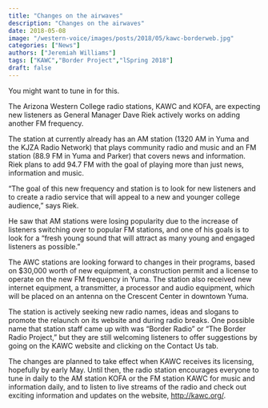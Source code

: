 ```yaml
---
title: "Changes on the airwaves"
description: "Changes on the airwaves"
date: 2018-05-08
image: "/western-voice/images/posts/2018/05/kawc-borderweb.jpg"
categories: ["News"]
authors: ["Jeremiah Williams"]
tags: ["KAWC","Border Project","lSpring 2018"]
draft: false
---
```

You might want to tune in for this.

The Arizona Western College radio stations, KAWC and KOFA, are expecting new listeners as General Manager Dave Riek actively works on adding another FM frequency.

The station at currently already has an AM station (1320 AM in Yuma and the KJZA Radio Network) that plays community radio and music and an FM station (88.9 FM in Yuma and Parker) that covers news and information. Riek plans to add 94.7 FM with the goal of playing more than just news, information and music.

“The goal of this new frequency and station is to look for new listeners and to create a radio service that will appeal to a new and younger college audience,” says Riek.

He saw that AM stations were losing popularity due to the increase of listeners switching over to popular FM stations, and one of his goals is to look for a “fresh young sound that will attract as many young and engaged listeners as possible.”

The AWC stations are looking forward to changes in their programs, based on $30,000 worth of new equipment, a construction permit and a license to operate on the new FM frequency in Yuma. The station also received new internet equipment, a transmitter, a processor and audio equipment, which will be placed on an antenna on the Crescent Center in downtown Yuma.

The station is actively seeking new radio names, ideas and slogans to promote the relaunch on its website and during radio breaks. One possible name that station staff came up with was “Border Radio” or “The Border Radio Project,” but they are still welcoming listeners to offer suggestions by going on the KAWC website and clicking on the Contact Us tab.

The changes are planned to take effect when KAWC receives its licensing, hopefully by early May. Until then, the radio station encourages everyone to tune in daily to the AM station KOFA or the FM station KAWC for music and information daily, and to listen to live streams of the radio and check out exciting information and updates on the website, http://kawc.org/.
